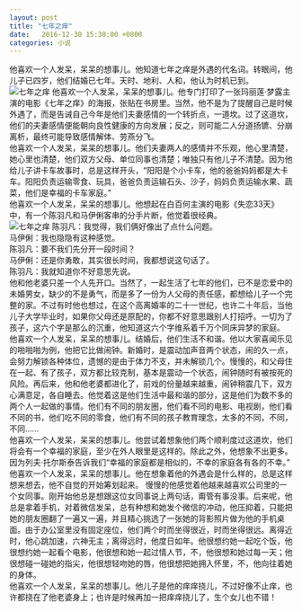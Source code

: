 ```yaml
---
layout: post
title: "七年之痒"
date:   2016-12-30 15:30:00 +0800
categories: 小说
---
```

​
他喜欢一个人发呆，呆呆的想事儿。他知道七年之痒是外遇的代名词。转眼间，他儿子已四岁，他们结婚已七年。天时、地利、人和，他认为时机已到。
![七年之痒](http://iamafool.net/images/story04_01.png)
他喜欢一个人发呆，呆呆的想事儿。他专门打印了一张玛丽莲·梦露主演的电影《七年之痒》的海报，张贴在书房里。当然，他不是为了提醒自己是时候外遇了，而是告诫自己今年是他们夫妻感情的一个转折点，一道坎。过了这道坎，他们的夫妻感情便能朝向良性健康的方向发展；反之，则可能二人分道扬镳、分崩离析，最终可能导致感情解体、劳燕分飞。  
他喜欢一个人发呆，呆呆的想事儿。他们夫妻两人的感情并不乐观，他心里清楚，她心里也清楚，他们双方父母、单位同事也清楚；唯独只有他儿子不清楚。因为他给儿子讲卡车故事时，总是这样开头，“阳阳是个小卡车，他的爸爸妈妈都是大卡车。阳阳负责运输零食、玩具，爸爸负责运输石头、沙子，妈妈负责运输水果、蔬菜，他们是幸福的卡车家庭。”  
他喜欢一个人发呆，呆呆的想事儿。他想起在白百何主演的电影《失恋33天》中，有一个陈羽凡和马伊俐客串的分手片断，他觉着很经典。  
![七年之痒](http://iamafool.net/images/story04_02.jpg)
陈羽凡：我觉得，我们俩好像出了点什么问题。  
马伊俐：我也隐隐有这种感觉。  
陈羽凡：要不我们先分开一段时间？  
马伊俐：还是你勇敢，其实很长时间，我都想说这句话了。  
陈羽凡：我就知道你不好意思先说。  
他和他老婆只差一个人先开口。当然了，一起生活了七年的他们，已不是恋爱中的未婚男女，缺少的不是勇气，而是多了一份为人父母的责任感，都想给儿子一个完整的家。不过有时他也想过，在这个高离婚率的二十一世纪，也许二十年后，当他儿子大学毕业时，如果你父母还是原配的，你都不好意思跟别人打招呼。一切为了孩子，这六个字是那么的沉重，他知道这六个字维系着千万个同床异梦的家庭。  
他喜欢一个人发呆，呆呆的想事儿。结婚后，他们生活不和谐。他以大家喜闻乐见的啪啪啪为例，他把它比做闹钟。新婚时，是震动加声音两个状态，闹的久一点，会努力解锁各种体位，遗憾的是由于体力不支，并未解锁几个。慢慢的，和父母住在一起、有了孩子，双方都比较克制，基本是震动一个状态，闹钟随时有被按死的风险。再后来，他和他老婆都进化了，前戏的份量越来越重，闹钟稍震几下，双方心满意足，各自睡去。他觉着这是他们生活中最和谐的部分，这是他们为数不多的两个人一起做的事情。他们有不同的朋友圈，他们看不同的电影、电视剧，他们看不同的书，他们吃不同的零食，他们有不同的孩子教育理念，太多的不同，不同，不同……  
他喜欢一个人发呆，呆呆的想事儿。他尝试着想象他们两个顺利度过这道坎，他们将会有一个幸福的家庭，至少在外人眼里是这样的。除此之外，他想象不出更多。因为列夫·托尔斯泰告诉我们“幸福的家庭都是相似的，不幸的家庭各有各的不幸。”  
他喜欢一个人发呆，呆呆的想事儿。他在想象着他的外遇会是什么样的，总是这样想来想去，他不自觉的开始筹划起来。 慢慢的他感觉着他越来越喜欢公司里的一个女同事。刚开始他总是想跟这位女同事说上两句话，甭管有事没事。后来呢，他总是拿着手机，对着微信发呆，总有种想和她发个微信的冲动，他压抑着，只能把她的朋友圈翻了一遍又一遍，并且精心挑选了一张她的背影照片做为他的手机桌面。由于办公室里没有固定座位，他们两个时而坐得很近，时而坐得很远。离得近时，他心跳加速，六神无主；离得远时，他度日如年。他很想约她一起吃个饭，他很想约她一起看个电影，他很想和她一起过情人节，不，他很想和她过每一天；他很想碰一碰她的指尖，他很想轻吻她的唇，他很想把她拥入怀里，不，他向往着她的身体。  
他喜欢一个人发呆，呆呆的想事儿。他儿子是他的痒痒挠儿，不过好像不止痒，也许都挠在了他老婆身上；也许是时候再加一把痒痒挠儿了，生个女儿也不错！  

